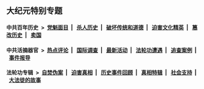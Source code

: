 ## 大纪元特别专题

#### 中共百年历史 &nbsp;>&nbsp; [党魁面目](indexes/nf1176107/README.md?06070430) &nbsp;| &nbsp; [杀人历史](indexes/nf1176106/README.md?06070430) &nbsp;| &nbsp; [破坏传统和道德](indexes/nf1176106/README.md?06070430) &nbsp;| &nbsp; [迫害文化精英](indexes/nf1176111/README.md?06070430) &nbsp;| &nbsp; [篡改历史](indexes/nf1176115/README.md?06070430) &nbsp;| &nbsp; [卖国](indexes/nf1176117/README.md?06070430) 

#### 中共活摘器官 &nbsp;>&nbsp; [热点评论](indexes/nf5879/README.md?06070430) &nbsp;| &nbsp; [国际调查](indexes/nf5947/README.md?06070430) &nbsp;| &nbsp; [最新活动](indexes/nf5883/README.md?06070430) &nbsp;| &nbsp; [法轮功遭遇](indexes/nf5881/README.md?06070430) &nbsp;| &nbsp; [追查案例](indexes/nf5880/README.md?06070430) &nbsp;| &nbsp; [事件报导](indexes/nf5877/README.md?06070430) 

#### 法轮功专辑 &nbsp;>&nbsp; [自焚伪案](indexes/nf5562/README.md?06070430) &nbsp;| &nbsp; [迫害真相](indexes/nf4379/README.md?06070430) &nbsp;| &nbsp; [历史事件回顾](indexes/nf5793/README.md?06070430) &nbsp;| &nbsp; [真相特辑](indexes/nf4389/README.md?06070430) &nbsp;| &nbsp; [社会支持](indexes/nf4386/README.md?06070430) &nbsp;| &nbsp; [大法徒的故事](indexes/nf1147481/README.md?06070430) 


